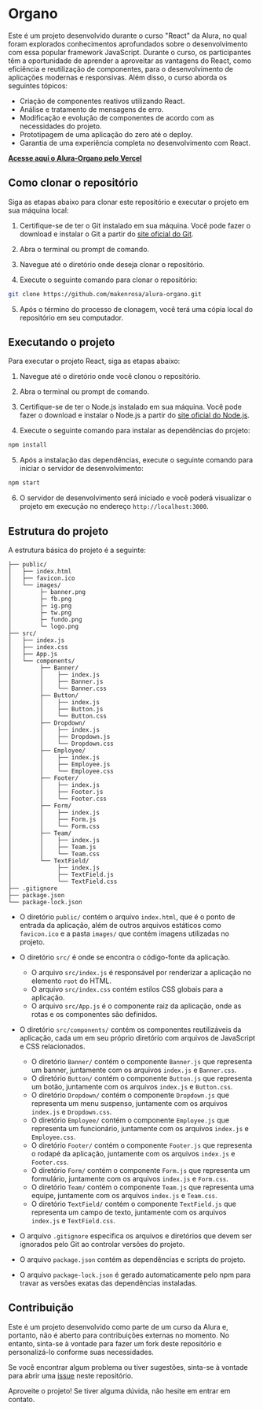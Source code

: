 # Organo

Este é um projeto desenvolvido durante o curso "React" da Alura, no qual foram explorados conhecimentos aprofundados sobre o desenvolvimento com essa popular framework JavaScript. Durante o curso, os participantes têm a oportunidade de aprender a aproveitar as vantagens do React, como eficiência e reutilização de componentes, para o desenvolvimento de aplicações modernas e responsivas. Além disso, o curso aborda os seguintes tópicos:

- Criação de componentes reativos utilizando React.
- Análise e tratamento de mensagens de erro.
- Modificação e evolução de componentes de acordo com as necessidades do projeto.
- Prototipagem de uma aplicação do zero até o deploy.
- Garantia de uma experiência completa no desenvolvimento com React.

**[Acesse aqui o Alura-Organo pelo Vercel](https://alura-organo-rho.vercel.app/)**

## Como clonar o repositório

Siga as etapas abaixo para clonar este repositório e executar o projeto em sua máquina local:

1. Certifique-se de ter o Git instalado em sua máquina. Você pode fazer o download e instalar o Git a partir do [site oficial do Git](https://git-scm.com/).

2. Abra o terminal ou prompt de comando.

3. Navegue até o diretório onde deseja clonar o repositório.

4. Execute o seguinte comando para clonar o repositório:

```bash
git clone https://github.com/makenrosa/alura-organo.git
```

5. Após o término do processo de clonagem, você terá uma cópia local do repositório em seu computador.

## Executando o projeto

Para executar o projeto React, siga as etapas abaixo:

1. Navegue até o diretório onde você clonou o repositório.

2. Abra o terminal ou prompt de comando.

3. Certifique-se de ter o Node.js instalado em sua máquina. Você pode fazer o download e instalar o Node.js a partir do [site oficial do Node.js](https://nodejs.org/).

4. Execute o seguinte comando para instalar as dependências do projeto:

```bash
npm install
```

5. Após a instalação das dependências, execute o seguinte comando para iniciar o servidor de desenvolvimento:

```bash
npm start
```

6. O servidor de desenvolvimento será iniciado e você poderá visualizar o projeto em execução no endereço `http://localhost:3000`.

## Estrutura do projeto

A estrutura básica do projeto é a seguinte:

```Organo/
├── public/
│   ├── index.html
│   ├── favicon.ico
│   └── images/
│        ├─ banner.png
│        ├─ fb.png
│        ├─ ig.png
│        ├─ tw.png
│        ├─ fundo.png
│        └─ logo.png
├── src/
│   ├── index.js
│   ├── index.css
│   ├── App.js
│   └── components/
│        ├── Banner/
│        │    ├── index.js
│        │    ├── Banner.js
│        │    └── Banner.css
│        ├── Button/
│        │    ├── index.js
│        │    ├── Button.js
│        │    └── Button.css
│        ├── Dropdown/
│        │    ├── index.js
│        │    ├── Dropdown.js
│        │    └── Dropdown.css
│        ├── Employee/
│        │    ├── index.js
│        │    ├── Employee.js
│        │    └── Employee.css
│        ├── Footer/
│        │    ├── index.js
│        │    ├── Footer.js
│        │    └── Footer.css
│        ├── Form/
│        │    ├── index.js
│        │    ├── Form.js
│        │    └── Form.css
│        ├── Team/
│        │    ├── index.js
│        │    ├── Team.js
│        │    └── Team.css
│        └── TextField/
│             ├── index.js
│             ├── TextField.js
│             └── TextField.css
├── .gitignore
├── package.json
└── package-lock.json
```


- O diretório `public/` contém o arquivo `index.html`, que é o ponto de entrada da aplicação, além de outros arquivos estáticos como `favicon.ico` e a pasta `images/` que contém imagens utilizadas no projeto.

- O diretório `src/` é onde se encontra o código-fonte da aplicação.
  - O arquivo `src/index.js` é responsável por renderizar a aplicação no elemento `root` do HTML.
  - O arquivo `src/index.css` contém estilos CSS globais para a aplicação.
  - O arquivo `src/App.js` é o componente raiz da aplicação, onde as rotas e os componentes são definidos.

- O diretório `src/components/` contém os componentes reutilizáveis da aplicação, cada um em seu próprio diretório com arquivos de JavaScript e CSS relacionados.
  - O diretório `Banner/` contém o componente `Banner.js` que representa um banner, juntamente com os arquivos `index.js` e `Banner.css`.
  - O diretório `Button/` contém o componente `Button.js` que representa um botão, juntamente com os arquivos `index.js` e `Button.css`.
  - O diretório `Dropdown/` contém o componente `Dropdown.js` que representa um menu suspenso, juntamente com os arquivos `index.js` e `Dropdown.css`.
  - O diretório `Employee/` contém o componente `Employee.js` que representa um funcionário, juntamente com os arquivos `index.js` e `Employee.css`.
  - O diretório `Footer/` contém o componente `Footer.js` que representa o rodapé da aplicação, juntamente com os arquivos `index.js` e `Footer.css`.
  - O diretório `Form/` contém o componente `Form.js` que representa um formulário, juntamente com os arquivos `index.js` e `Form.css`.
  - O diretório `Team/` contém o componente `Team.js` que representa uma equipe, juntamente com os arquivos `index.js` e `Team.css`.
  - O diretório `TextField/` contém o componente `TextField.js` que representa um campo de texto, juntamente com os arquivos `index.js` e `TextField.css`.

- O arquivo `.gitignore` especifica os arquivos e diretórios que devem ser ignorados pelo Git ao controlar versões do projeto.
- O arquivo `package.json` contém as dependências e scripts do projeto.
- O arquivo `package-lock.json` é gerado automaticamente pelo npm para travar as versões exatas das dependências instaladas.

## Contribuição

Este é um projeto desenvolvido como parte de um curso da Alura e, portanto, não é aberto para contribuições externas no momento. No entanto, sinta-se à vontade para fazer um fork deste repositório e personalizá-lo conforme suas necessidades.

Se você encontrar algum problema ou tiver sugestões, sinta-se à vontade para abrir uma [issue](https://github.com/makenrosa/alura-organo/issues) neste repositório.

Aproveite o projeto! Se tiver alguma dúvida, não hesite em entrar em contato.
